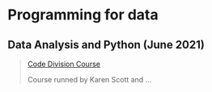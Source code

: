 # Programming for data
## Data Analysis and Python (June 2021)

> [Code Division Course](http://codedivision.co.uk "Code Division Course")
> 
> Course runned by Karen Scott and ...


